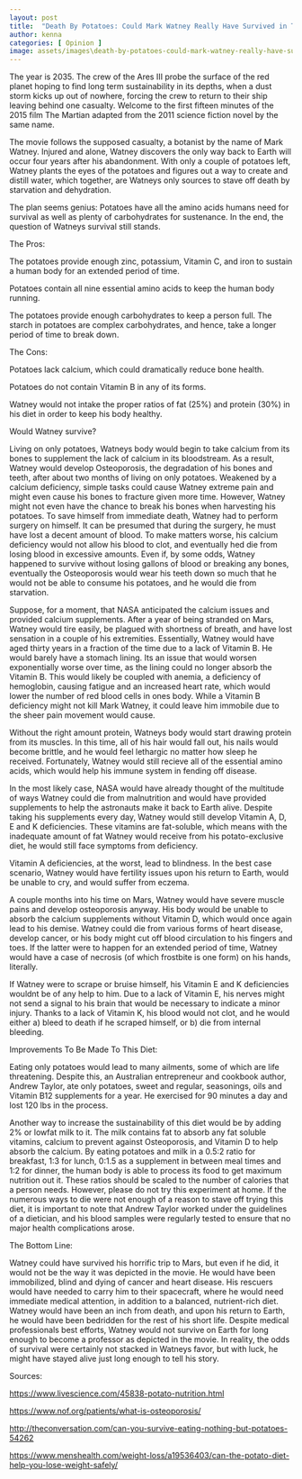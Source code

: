 ```yaml
---
layout: post
title:  "Death By Potatoes: Could Mark Watney Really Have Survived in The Martian ?"
author: kenna
categories: [ Opinion ]
image: assets/images\death-by-potatoes-could-mark-watney-really-have-survived-in-the-martian-.jpg
---
```


 

The year is 2035. The crew of the Ares III probe the surface of the red planet hoping to find long term sustainability in its depths, when a dust storm kicks up out of nowhere, forcing the crew to return to their ship leaving behind one casualty. Welcome to the first fifteen minutes of the 2015 film The Martian adapted from the 2011 science fiction novel by the same name.

 

The movie follows the supposed casualty, a botanist by the name of Mark Watney. Injured and alone, Watney discovers the only way back to Earth will occur four years after his abandonment. With only a couple of potatoes left, Watney plants the eyes of the potatoes and figures out a way to create and distill water, which together, are Watneys only sources to stave off death by starvation and dehydration. 

 

The plan seems genius: Potatoes have all the amino acids humans need for survival as well as plenty of carbohydrates for sustenance. In the end, the question of Watneys survival still stands. 

 

The Pros:  

The potatoes provide enough zinc, potassium, Vitamin C, and iron to sustain a human body for an extended period of time.  

Potatoes contain all nine essential amino acids to keep the human body running.  

The potatoes provide enough carbohydrates to keep a person full. The starch in potatoes are complex carbohydrates, and hence, take a longer period of time to break down.
  

The Cons:  

Potatoes lack calcium, which could dramatically reduce bone health.  

Potatoes do not contain Vitamin B in any of its forms.  

Watney would not intake the proper ratios of fat (25%) and protein (30%) in his diet in order to keep his body healthy. 

 

Would Watney survive?

Living on only potatoes, Watneys body would begin to take calcium from its bones to supplement the lack of calcium in its bloodstream. As a result, Watney would develop Osteoporosis, the degradation of his bones and teeth, after about two months of living on only potatoes. Weakened by a calcium deficiency, simple tasks could cause Watney extreme pain and might even cause his bones to fracture given more time. However, Watney might not even have the chance to break his bones when harvesting his potatoes. To save himself from immediate death, Watney had to perform surgery on himself. It can be presumed that during the surgery, he must have lost a decent amount of blood. To make matters worse, his calcium deficiency would not allow his blood to clot, and eventually hed die from losing blood in excessive amounts. Even if, by some odds, Watney happened to survive without losing gallons of blood or breaking any bones, eventually the Osteoporosis would wear his teeth down so much that he would not be able to consume his potatoes, and he would die from starvation.

 

Suppose, for a moment, that NASA anticipated the calcium issues and provided calcium supplements. After a year of being stranded on Mars, Watney would tire easily, be plagued with shortness of breath, and have lost sensation in a couple of his extremities. Essentially, Watney would have aged thirty years in a fraction of the time due to a lack of Vitamin B. He would barely have a stomach lining. Its an issue that would worsen exponentially worse over time, as the lining could no longer absorb the Vitamin B. This would likely be coupled with anemia, a deficiency of hemoglobin, causing fatigue and an increased heart rate, which would lower the number of red blood cells in ones body. While a Vitamin B deficiency might not kill Mark Watney, it could leave him immobile due to the sheer pain movement would cause.

 

Without the right amount protein, Watneys body would start drawing protein from its muscles. In this time, all of his hair would fall out, his nails would become brittle, and he would feel lethargic no matter how sleep he received. Fortunately, Watney would still recieve all of the essential amino acids, which would help his immune system in fending off disease.

 

In the most likely case, NASA would have already thought of the multitude of ways Watney could die from malnutrition and would have provided supplements to help the astronauts make it back to Earth alive. Despite taking his supplements every day, Watney would still develop Vitamin A, D, E and K deficiencies. These vitamins are fat-soluble, which means with the inadequate amount of fat Watney would receive from his potato-exclusive diet, he would still face symptoms from deficiency. 

 

Vitamin A deficiencies, at the worst, lead to blindness. In the best case scenario, Watney would have fertility issues upon his return to Earth, would be unable to cry, and would suffer from eczema. 

 

A couple months into his time on Mars, Watney would have severe muscle pains and develop osteoporosis anyway. His body would be unable to absorb the calcium supplements without Vitamin D, which would once again lead to his demise. Watney could die from various forms of heart disease, develop cancer, or his body might cut off blood circulation to his fingers and toes. If the latter were to happen for an extended period of time, Watney would have a case of necrosis (of which frostbite is one form) on his hands, literally. 

 

If Watney were to scrape or bruise himself, his Vitamin E and K deficiencies wouldnt be of any help to him. Due to a lack of Vitamin E, his nerves might not send a signal to his brain that would be necessary to indicate a minor injury. Thanks to a lack of Vitamin K, his blood would not clot, and he would either a) bleed to death if he scraped himself, or b) die from internal bleeding.

 

Improvements To Be Made To This Diet:

Eating only potatoes would lead to many ailments, some of which are life threatening. Despite this, an Australian entrepreneur and cookbook author, Andrew Taylor, ate only potatoes, sweet and regular, seasonings, oils and Vitamin B12 supplements for a year. He exercised for 90 minutes a day and lost 120 lbs in the process.

 

Another way to increase the sustainability of this diet would be by adding 2% or lowfat milk to it. The milk contains fat to absorb any fat soluble vitamins, calcium to prevent against Osteoporosis, and Vitamin D to help absorb the calcium. By eating potatoes and milk in a 0.5:2 ratio for breakfast, 1:3 for lunch, 0:1.5 as a supplement in between meal times and 1:2 for dinner, the human body is able to process its food to get maximum nutrition out it. These ratios should be scaled to the number of calories that a person needs. However, please do not try this experiment at home. If the numerous ways to die were not enough of a reason to stave off trying this diet, it is important to note that Andrew Taylor worked under the guidelines of a dietician, and his blood samples were regularly tested to ensure that no major health complications arose.

 

The Bottom Line:

Watney could have survived his horrific trip to Mars, but even if he did, it would not be the way it was depicted in the movie. He would have been immobilized, blind and dying of cancer and heart disease. His rescuers would have needed to carry him to their spacecraft, where he would need immediate medical attention, in addition to a balanced, nutrient-rich diet. Watney would have been an inch from death, and upon his return to Earth, he would have been bedridden for the rest of his short life. Despite medical professionals best efforts, Watney would not survive on Earth for long enough to become a professor as depicted in the movie. In reality, the odds of survival were certainly not stacked in Watneys favor, but with luck, he might have stayed alive just long enough to tell his story.

 

Sources:

https://www.livescience.com/45838-potato-nutrition.html

https://www.nof.org/patients/what-is-osteoporosis/

http://theconversation.com/can-you-survive-eating-nothing-but-potatoes-54262

https://www.menshealth.com/weight-loss/a19536403/can-the-potato-diet-help-you-lose-weight-safely/

 


